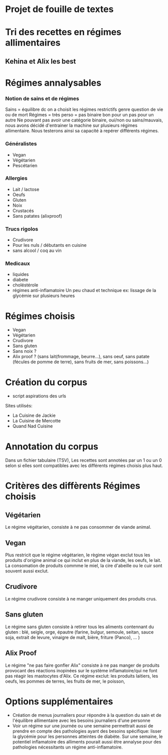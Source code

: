 
# Projet de fouille de textes
# Tri des recettes en régimes allimentaires 
## Kehina et Alix les best 



# Régimes annalysables 

### Notion de sains et de régimes  
Sains = équilibre 
dc on a choisit les régimes restrictifs 
genre question de vie ou de mort 
Régimes = très perso = pas binaire bon pour un pas pour un autre 
Ne pouvant pas avoir une catégorie binaire, oui/non ou sains/mauvais, nous avons décidé d'entrainer la machine sur plusieurs régimes allimentaire. Nous testerons ainsi sa capacité à repérer différents régimes.
  
 
### Généralistes 
- Vegan 
- Végétarien 
- Pescétarien 

### Allergies
- Lait / lactose 
- Oeufs 
- Gluten 
- Noix 
- Crustacés
- Sans patates (alixproof)

### Trucs rigolos 
- Crudivore 
- Pour les nuls / débutants en cuisine
- sans alcool / coq au vin  

### Medicaux 
- liquides 
- diabete
- choléstérole 
- régimes anti-inflamatoire 
Un peu chaud et technique 
ex: lissage de la glycémie sur plusieurs heures 

# Régimes choisis 
- Vegan  
- Végétarien 
- Crudivore 
- Sans gluten 
- Sans noix ? 
- Alix proof ? (sans lait(frommage, beurre...), sans oeuf, sans patate (fécules de pomme de terre), sans fruits de mer, sans poissons...)


# Création du corpus 
- script aspirations des urls  

Sites utilisés: 
- La Cuisine de Jackie 
- La Cuisine de Mercotte
- Quand Nad Cuisine

# Annotation du corpus 
Dans un fichier tabulaire (TSV), 
Les recettes sont annotées par un 1 ou un 0 selon si elles sont compatibles avec les différents régimes choisis plus haut. 



# Critères des diffèrents Régimes choisis 
## Végétarien 
Le régime végétarien, consiste à ne pas consommer de viande animal.   
## Vegan
Plus restricit que le régime végétarien, le règime végan exclut tous les produits d'origine animal ce qui inclut en plus de la viande, les oeufs, le lait. La consomation de produits commme le miel, la cire d'abeille ou le cuir sont souvent aussi exclut. 
## Crudivore 
Le régime crudivore consiste à ne manger uniquement des produits crus. 
## Sans gluten 
Le régime sans gluten consiste à retirer tous les aliments contennant du gluten : blé, seigle, orge, épautre (farine, bulgur, semoule, seitan, sauce soja, extrait de levure, vinaigre de malt, bière, friture (Panco), ... ) 
## Alix Proof 
Le régime "ne pas faire gonfler Alix" consiste à ne pas manger de produits provocant des réactions inopinées sur le système inflamatoire/qui ne font pas réagir les mastocytes d'Alix. 
Ce régime exclut: les produits laitiers, les oeufs, les pommes de terres, les fruits de mer, le poisson, 




# Options supplémentaires 
- Création de menus journaliers pour répondre à la question du sain et de l'équilibre allimentaire avec les besoins journaliers d'une personne 
- Voir un régime sur une journée ou une semaine permettrait aussi de prendre en compte des pathologies ayant des besoins spécifique: lisser la glycémie pour les personnes atteintes de diabète. Sur une semaine, le potentiel inflamatoire des alliments pourait aussi être annalyse pour des pathologies nécessitants un régime anti-inflamatoire. 

